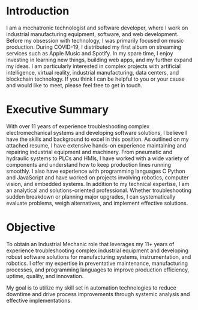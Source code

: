 # Introduction

I am a mechatronic technologist and software developer, where I work on industrial manufacturing equipment, software, and web development. Before my obsession with technology, I was primarily focused on music production. During COVID-19, I distributed my first album on streaming services such as Apple Music and Spotify. In my spare time, I enjoy investing in learning new things, building web apps, and my further expand my ideas. I am particularly interested in complex projects with artificial intelligence, virtual reality, industrial manufacturing, data centers, and blockchain technology. If you think I can be helpful to you or your cause and would like to meet, please feel free to get in touch.

# Executive Summary

With over 11 years of experience troubleshooting complex electromechanical systems and developing software solutions, I believe I have the skills and background to excel in this position. As outlined on my attached resume, I have extensive hands-on experience maintaining and repairing industrial equipment and machinery. From pneumatic and hydraulic systems to PLCs and HMIs, I have worked with a wide variety of components and understand how to keep production lines running smoothly. I also have experience with programming languages C Python and JavaScript and have worked on projects involving robotics, computer vision, and embedded systems. In addition to my technical expertise, I am an analytical and solutions-oriented professional. Whether troubleshooting sudden breakdown or planning major upgrades, I can systematically evaluate problems, weigh alternatives, and implement effective solutions.

# Objective

To obtain an Industrial Mechanic role that leverages my 11+ years of experience troubleshooting complex industrial equipment and developing robust software solutions for manufacturing systems, instrumentation, and robotics. I offer my expertise in preventative maintenance, manufacturing processes, and programming languages to improve production efficiency, uptime, quality, and innovation.

My goal is to utilize my skill set in automation technologies to reduce downtime and drive process improvements through systemic analysis and effective implementations.

